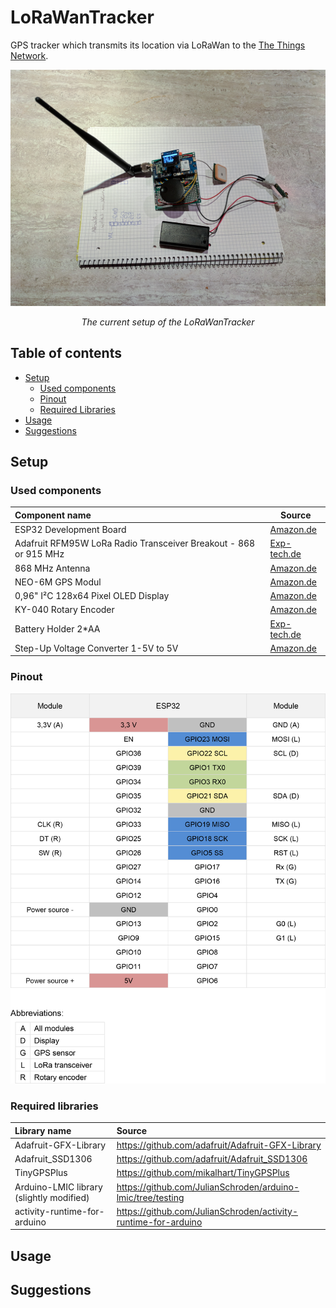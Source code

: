 # LoRaWanTracker
GPS tracker which transmits its location via LoRaWan to the [The Things Network](https://www.thethingsnetwork.org/).


![LoRaWanMapper](doc/LoRaWanTracker.jpg "LoRaWanMapper")
*<p align="center">The current setup of the LoRaWanTracker</p>*


## Table of contents
<!-- toc -->
- [Setup](#setup)
   * [Used components](#used-components)
   * [Pinout](#pinout)
   * [Required Libraries](#required-libraries)
- [Usage](#usage)
- [Suggestions](#suggestions)
<!-- tocstop -->


## Setup
### Used components
|Component name                                                   | Source                                                                                                                         |
|:----------------------------------------------------------------|--------------------------------------------------------------------------------------------------------------------------------|
|ESP32 Development Board                                          |[Amazon.de](https://www.amazon.de/AZDelivery-NodeMCU-Development-Nachfolgermodell-ESP8266/dp/B071P98VTG/)                       |
|Adafruit RFM95W LoRa Radio Transceiver Breakout - 868 or 915 MHz |[Exp-tech.de](https://www.exp-tech.de/module/wireless/funk/7310/adafruit-rfm95w-lora-radio-transceiver-breakout-868-or-915-mhz) |
|868 MHz Antenna                                                  |[Amazon.de](https://www.amazon.de/gp/product/B06Y1RNFBT/)                                                                       |
|NEO-6M GPS Modul                                                 |[Amazon.de](https://www.amazon.de/AZDelivery-NEO-6M-GPS-baugleich-u-blox/dp/B01N38EMBF/)                                        |
|0,96" I²C 128x64 Pixel OLED Display                              |[Amazon.de](https://www.amazon.de/AZDelivery-Display-Arduino-Raspberry-gratis/dp/B01L9GC470/)                                   |
|KY-040 Rotary Encoder                                            |[Amazon.de](https://www.amazon.de/gp/product/B01G1EWAAG/)                                                                       |
|Battery Holder 2*AA                                              |[Exp-tech.de](https://www.exp-tech.de/zubehoer/batterien-akkus/batteriehalter/7871/batteriehalter-2x-aa-mit-schalter)           |
|Step-Up Voltage Converter 1-5V to 5V                             |[Amazon.de](https://www.amazon.de/Boost-Converter-DC-DC-Step-Up-Arduino/dp/B01MSWNF05/)                                         |


###  Pinout
![LoRaWanMapper Pinout](doc/Pinout.png "LoRaWanMapper Pinout")



### Required libraries
|Library name                             | Source                                                          |
|:----------------------------------------|:----------------------------------------------------------------|
|Adafruit-GFX-Library                     |<https://github.com/adafruit/Adafruit-GFX-Library>               |
|Adafruit_SSD1306                         |<https://github.com/adafruit/Adafruit_SSD1306>                   |
|TinyGPSPlus                              |<https://github.com/mikalhart/TinyGPSPlus>                       |
|Arduino-LMIC library (slightly modified) |<https://github.com/JulianSchroden/arduino-lmic/tree/testing>    |
|activity-runtime-for-arduino             |<https://github.com/JulianSchroden/activity-runtime-for-arduino> |


## Usage



## Suggestions

